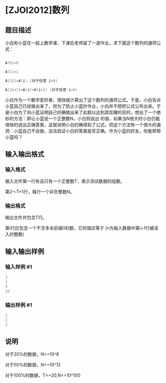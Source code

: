 # [ZJOI2012]数列

## 题目描述

小白和小蓝在一起上数学课，下课后老师留了一道作业，求下面这个数列的通项公式：

```cpp

A(0)=0

A(1)=1

A(2i)=A(i) (对于任意 i>0)

A(2i+1)=A(i)+A(i+1) (对于任意 i>0)

```

小白作为一个数学爱好者，很快就计算出了这个数列的通项公式。于是，小白告诉小蓝自己已经做出来了，但为了防止小蓝抄作业，小白并不想把公式公布出来。于是小白为了向小蓝证明自己的确做出来了此题以达到其炫耀的目的，想出了一个绝妙的方法：即让小蓝说一个正整数N，小白则说出 的值，如果当N很大时小白仍能很快的说出正确答案，这就说明小白的确得到了公式。但这个方法有一个很大的漏洞：小蓝自己不会做，没法验证小白的答案是否正确。作为小蓝的好友，你能帮帮小蓝吗？

## 输入输出格式

### 输入格式

输入文件第一行有且只有一个正整数T，表示测试数据的组数。

第2～T+1行，每行一个非负整数N。

### 输出格式

输出文件共包含T行。

第i行应包含一个不含多余前缀0的数，它的值应等于 (n为输入数据中第i+1行被读入的整数)

## 输入输出样例

### 输入样例 #1

```cpp
3
1
3
10

```
### 输出样例 #1

```cpp
1
2
3

```
## 说明

对于20%的数据，N<=10^8

对于50%的数据，N<=10^12

对于100%的数据，T<=20,N<=10^100

